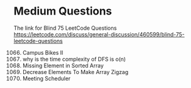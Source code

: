 # Medium Questions


The link for Blind 75 LeetCode Questions
https://leetcode.com/discuss/general-discussion/460599/blind-75-leetcode-questions



1066. Campus Bikes II
1087. why is the time complexity of DFS is o(n)
1060. Missing Element in Sorted Array
1144. Decrease Elements To Make Array Zigzag
1229. Meeting Scheduler

